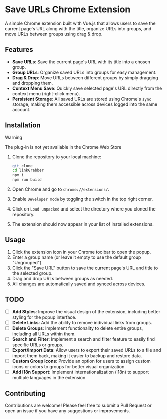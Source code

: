 # Save URLs Chrome Extension

A simple Chrome extension built with Vue.js that allows users to save the current page's URL along with the title, organize URLs into groups, and move URLs between groups using drag & drop.

## Features

- **Save URLs**: Save the current page's URL with its title into a chosen group.
- **Group URLs**: Organize saved URLs into groups for easy management.
- **Drag & Drop**: Move URLs between different groups by simply dragging and dropping them.
- **Context Menu Save**: Quickly save selected page's URL directly from the context menu (right-click menu).
- **Persistent Storage**: All saved URLs are stored using Chrome's `sync` storage, making them accessible across devices logged into the same account.

## Installation

> [!WARNING]
> The plug-in is not yet available in the Chrome Web Store

1. Clone the repository to your local machine:

   ```bash
   git clone
   cd linkGrabber
   npm i
   npm run build
   
2. Open Chrome and go to `chrome://extensions/`.
3. Enable `Developer mode` by toggling the switch in the top right corner.
4. Click on `Load unpacked` and select the directory where you cloned the repository.
5. The extension should now appear in your list of installed extensions.

## Usage

1. Click the extension icon in your Chrome toolbar to open the popup.
2. Enter a group name (or leave it empty to use the default group "Ungrouped").
3. Click the "Save URL" button to save the current page's URL and title to the selected group.
4. Drag and drop URLs between groups as needed.
5. All changes are automatically saved and synced across devices.

## TODO

- [ ] **Add Styles**: Improve the visual design of the extension, including better styling for the popup interface.
- [ ] **Delete Links**: Add the ability to remove individual links from groups.
- [ ] **Delete Groups**: Implement functionality to delete entire groups, including all URLs within them.
- [ ] **Search and Filter**: Implement a search and filter feature to easily find specific URLs or groups.
- [ ] **Export/Import Data**: Allow users to export their saved URLs to a file and import them back, making it easier to backup and restore data.
- [ ] **Custom Group Icons**: Provide an option for users to assign custom icons or colors to groups for better visual organization.
- [ ] **Add i18n Support**: Implement internationalization (i18n) to support multiple languages in the extension.

## Contributing

Contributions are welcome! Please feel free to submit a Pull Request or open an issue if you have any suggestions or improvements.